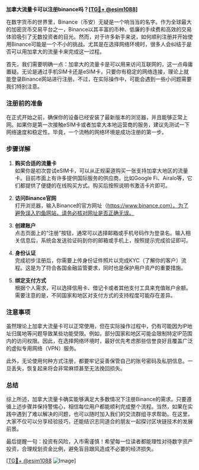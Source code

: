 **加拿大流量卡可以注册binance吗？[[TG💪+ @esim1088](https://t.me/s/esim1088)]**

在数字货币的世界里，Binance（币安）无疑是一个响当当的名字。作为全球最大的加密货币交易平台之一，Binance以其丰富的币种、低廉的手续费和高效的交易体验吸引了无数投资者的目光。然而，对于许多新手来说，如何顺利注册并开始使用Binance可能是一个不小的挑战。尤其是在选择网络环境时，很多人会纠结于是否可以用加拿大的流量卡来完成这一过程。

首先，我们需要明确一点：加拿大的流量卡是可以用来访问互联网的，这一点毋庸置疑。无论是通过手机SIM卡还是eSIM卡，只要你有稳定的网络连接，理论上就能登录Binance网站进行注册。不过，在实际操作中，可能会遇到一些小问题需要我们特别注意。

### 注册前的准备

在正式开始之前，确保你的设备已经安装了最新版本的浏览器，并且能够正常上网。如果你是第一次接触eSIM卡或者加拿大本地运营商的服务，建议先测试一下网络速度和稳定性。毕竟，一个流畅的网络环境是成功注册的第一步。

### 步骤详解

1. **购买合适的流量卡**  
   如果你是初次尝试eSIM卡，可以从正规渠道购买一张支持加拿大地区的流量卡。目前市面上有许多提供国际服务的供应商，比如Google Fi、Airalo等，它们都提供了便捷的在线购买方式。购买后按照说明书激活卡片即可。

2. **访问Binance官网**  
   打开浏览器，输入Binance的官方网址（https://www.binance.com）。为了避免误入钓鱼网站，请务必核对网址是否正确无误。

3. **创建账户**  
   点击页面上的“注册”按钮，通常可以选择邮箱或手机号码作为登录名。输入相关信息后，系统会发送验证码到你的邮箱或手机上，按照提示完成验证即可。

4. **身份认证**  
   完成初步注册后，你需要上传身份证件照片以完成KYC（了解你的客户）流程。这是为了符合各国金融监管要求，同时也是保护用户资产的重要措施。

5. **绑定支付方式**  
   根据个人需求，可以选择信用卡、借记卡或者其他支付工具来充值账户余额。需要注意的是，不同国家和地区对支付方式的支持程度可能存在差异。

### 注意事项

虽然理论上加拿大流量卡可以正常使用，但在实际操作过程中，仍有可能因为IP地址归属地等问题导致某些功能受限。例如，部分国家和地区可能会限制特定IP范围内的访问权限。因此，在选择网络环境时，最好优先考虑那些信誉良好且覆盖广泛的虚拟专用网络（VPN）服务。

此外，无论使用何种方式注册，都要牢记妥善保管自己的账号密码及私钥信息。一旦丢失，恢复起来将会非常麻烦甚至无法挽回损失。

### 总结

综上所述，加拿大流量卡确实能够满足大多数情况下注册Binance的需求。只要遵循上述步骤并保持警惕心，相信每位用户都能顺利完成整个流程。当然，如果在实践中遇到了难以解决的问题，也可以随时加入我们的交流群组寻求帮助。在这里，大家不仅可以分享经验技巧，还能结识志同道合的朋友一起探讨区块链技术的发展前景。

最后提醒一句：投资有风险，入市需谨慎！希望每一位读者都能理性对待数字资产投资，合理规划资金比例，避免盲目跟风造成不必要的经济损失。

[[TG💪+ @esim1088](https://t.me/s/esim1088) ![Image](https://i.postimg.cc/4NQfJmqS/Snipaste-2025-05-13-00-14-12.png)]